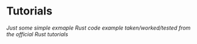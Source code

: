 # Tutorials


*Just some simple exmaple Rust code example taken/worked/tested from the official Rust tutorials*
